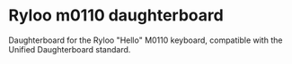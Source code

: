 # Ryloo m0110 daughterboard
Daughterboard for the Ryloo "Hello" M0110 keyboard, compatible with the Unified Daughterboard standard.
